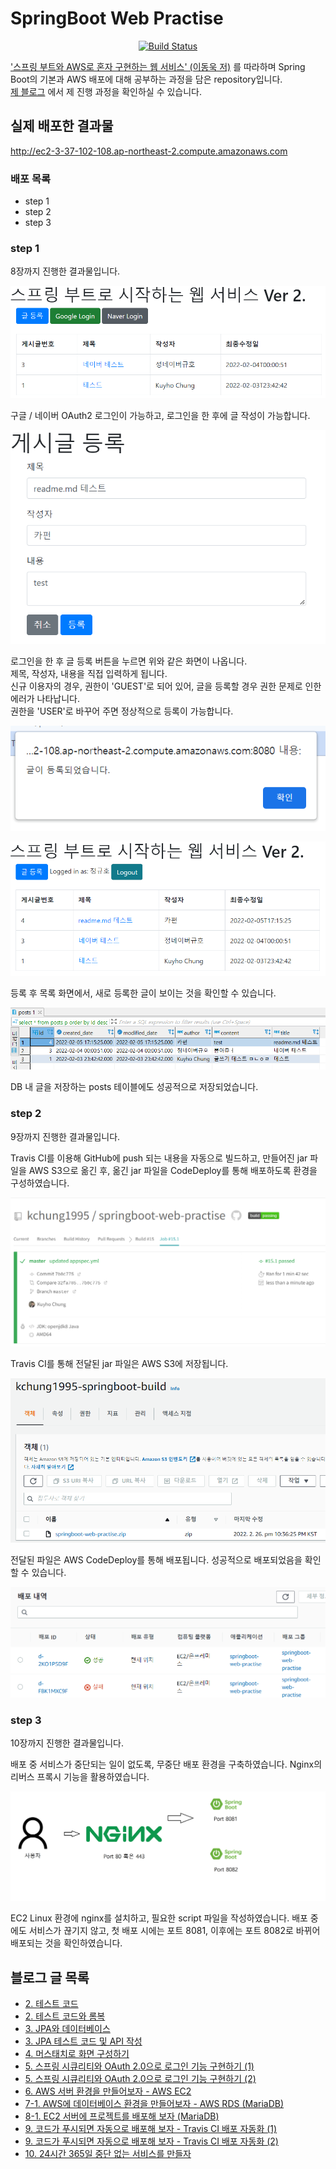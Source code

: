 # SpringBoot Web Practise

<div align = "center">

[![Build Status](https://app.travis-ci.com/kchung1995/springboot-web-practise.svg?branch=master)](https://app.travis-ci.com/github/kchung1995/springboot-web-practise)

</div>

['스프링 부트와 AWS로 혼자 구현하는 웹 서비스' (이동욱 저)](http://www.kyobobook.co.kr/product/detailViewKor.laf?ejkGb=KOR&mallGb=KOR&barcode=9788965402602) 를 따라하며 Spring Boot의 기본과 AWS 배포에 대해 공부하는 과정을 담은 repository입니다.  
[제 블로그](https://katfun.tistory.com/search/%ED%98%BC%EC%9E%90%20%EA%B5%AC%ED%98%84%ED%95%98%EB%8A%94%20%EC%9B%B9%EC%84%9C%EB%B9%84%EC%8A%A4) 에서 제 진행 과정을 확인하실 수 있습니다.  

## 실제 배포한 결과물
http://ec2-3-37-102-108.ap-northeast-2.compute.amazonaws.com

### 배포 목록
* step 1
* step 2
* step 3

### step 1
8장까지 진행한 결과물입니다.
  
![ex_screenshot](./images/step1_main.PNG)
  
구글 / 네이버 OAuth2 로그인이 가능하고, 로그인을 한 후에 글 작성이 가능합니다.  
  
![ex_screenshot](./images/step1_post.PNG)
  
로그인을 한 후 글 등록 버튼을 누르면 위와 같은 화면이 나옵니다.  
제목, 작성자, 내용을 직접 입력하게 됩니다.  
신규 이용자의 경우, 권한이 'GUEST'로 되어 있어, 글을 등록할 경우 권한 문제로 인한 에러가 나타납니다.  
권한을 'USER'로 바꾸어 주면 정상적으로 등록이 가능합니다.
  
![ex_screenshot](./images/step1_postSuccess.PNG)
  
![ex_screenshot](./images/step1_main2.PNG)

등록 후 목록 화면에서, 새로 등록한 글이 보이는 것을 확인할 수 있습니다.

![ex_screenshot](./images/step1_postsQuery.PNG)  
  
DB 내 글을 저장하는 posts 테이블에도 성공적으로 저장되었습니다.  
  
### step 2
9장까지 진행한 결과물입니다.

Travis CI를 이용해 GitHub에 push 되는 내용을 자동으로 빌드하고, 만들어진 jar 파일을 AWS S3으로 옮긴 후,
옮긴 jar 파일을 CodeDeploy를 통해 배포하도록 환경을 구성하였습니다.

![ex_screenshot](./images/step2_buildSuccess.PNG)

Travis CI를 통해 전달된 jar 파일은 AWS S3에 저장됩니다.

![ex_screenshot](./images/step2_s3_jar.PNG)

전달된 파일은 AWS CodeDeploy를 통해 배포됩니다.
성공적으로 배포되었음을 확인할 수 있습니다.

![ex_screenshot](./images/step2_codedeploy.PNG)

### step 3
10장까지 진행한 결과물입니다.

배포 중 서비스가 중단되는 일이 없도록, 무중단 배포 환경을 구축하였습니다.
Nginx의 리버스 프록시 기능을 활용하였습니다.

![ex_screenshot](./images/step3_nginx_logic.png)

EC2 Linux 환경에 nginx를 설치하고, 필요한 script 파일을 작성하였습니다.
배포 중에도 서비스가 끊기지 않고, 첫 배포 시에는 포트 8081, 이후에는 포트 8082로 바뀌어 배포되는 것을 확인하였습니다.

## 블로그 글 목록
* [2. 테스트 코드](https://katfun.tistory.com/entry/Spring-Boot-2-1-%ED%85%8C%EC%8A%A4%ED%8A%B8-%EC%BD%94%EB%93%9C?category=851959)
* [2. 테스트 코드와 롬복](https://katfun.tistory.com/entry/Spring-Boot-2-2-%ED%85%8C%EC%8A%A4%ED%8A%B8-%EC%BD%94%EB%93%9C%EC%99%80-%EB%A1%AC%EB%B3%B5?category=851959_)
* [3. JPA와 데이터베이스](https://katfun.tistory.com/entry/Spring-Boot-3-1-JPA%EC%99%80-%EB%8D%B0%EC%9D%B4%ED%84%B0%EB%B2%A0%EC%9D%B4%EC%8A%A4?category=851959)
* [3. JPA 테스트 코드 및 API 작성](https://katfun.tistory.com/entry/Spring-Boot-3-2?category=851959)
* [4. 머스태치로 화면 구성하기](https://katfun.tistory.com/entry/Spring-Boot-4-%EB%A8%B8%EC%8A%A4%ED%83%9C%EC%B9%98%EB%A1%9C-%ED%99%94%EB%A9%B4-%EA%B5%AC%EC%84%B1%ED%95%98%EA%B8%B0?category=851959)
* [5. 스프링 시큐리티와 OAuth 2.0으로 로그인 기능 구현하기 (1)](https://katfun.tistory.com/entry/Spring-Boot-5-%EC%8A%A4%ED%94%84%EB%A7%81-%EC%8B%9C%ED%81%90%EB%A6%AC%ED%8B%B0%EC%99%80-OAuth-20%EC%9C%BC%EB%A1%9C-%EB%A1%9C%EA%B7%B8%EC%9D%B8-%EA%B8%B0%EB%8A%A5-%EA%B5%AC%ED%98%84%ED%95%98%EA%B8%B0-1?category=851959)
* [5. 스프링 시큐리티와 OAuth 2.0으로 로그인 기능 구현하기 (2)](https://katfun.tistory.com/entry/Spring-Boot-5-%EC%8A%A4%ED%94%84%EB%A7%81-%EC%8B%9C%ED%81%90%EB%A6%AC%ED%8B%B0%EC%99%80-OAuth-20%EC%9C%BC%EB%A1%9C-%EB%A1%9C%EA%B7%B8%EC%9D%B8-%EA%B8%B0%EB%8A%A5-%EA%B5%AC%ED%98%84%ED%95%98%EA%B8%B0-2?category=851959)
* [6. AWS 서버 환경을 만들어보자 - AWS EC2](https://katfun.tistory.com/entry/Spring-Boot-6-AWS-%EC%84%9C%EB%B2%84-%ED%99%98%EA%B2%BD%EC%9D%84-%EB%A7%8C%EB%93%A4%EC%96%B4%EB%B3%B4%EC%9E%90-AWS-EC2?category=851959)
* [7-1. AWS에 데이터베이스 환경을 만들어보자 - AWS RDS (MariaDB)](https://katfun.tistory.com/entry/Spring-Boot-7-1-AWS%EC%97%90-%EB%8D%B0%EC%9D%B4%ED%84%B0%EB%B2%A0%EC%9D%B4%EC%8A%A4-%ED%99%98%EA%B2%BD%EC%9D%84-%EB%A7%8C%EB%93%A4%EC%96%B4%EB%B3%B4%EC%9E%90-AWS-RDS-MariaDB?category=851959)
* [8-1. EC2 서버에 프로젝트를 배포해 보자 (MariaDB)](https://katfun.tistory.com/entry/Spring-Boot-8-1-EC2-%EC%84%9C%EB%B2%84%EC%97%90-%ED%94%84%EB%A1%9C%EC%A0%9D%ED%8A%B8%EB%A5%BC-%EB%B0%B0%ED%8F%AC%ED%95%B4-%EB%B3%B4%EC%9E%90-MariaDB?category=851959)
* [9. 코드가 푸시되면 자동으로 배포해 보자 - Travis CI 배포 자동화 (1)](https://katfun.tistory.com/entry/Spring-Boot-9-1-%EC%BD%94%EB%93%9C%EA%B0%80-%ED%91%B8%EC%8B%9C%EB%90%98%EB%A9%B4-%EC%9E%90%EB%8F%99%EC%9C%BC%EB%A1%9C-%EB%B0%B0%ED%8F%AC%ED%95%B4-%EB%B3%B4%EC%9E%90-Travis-CI-%EB%B0%B0%ED%8F%AC-%EC%9E%90%EB%8F%99%ED%99%94-1?category=851959)
* [9. 코드가 푸시되면 자동으로 배포해 보자 - Travis CI 배포 자동화 (2)](https://katfun.tistory.com/entry/%ED%98%BC%EC%9E%90-%EA%B5%AC%ED%98%84%ED%95%98%EB%8A%94-%EC%9B%B9%EC%84%9C%EB%B9%84%EC%8A%A4-9-1-%EC%BD%94%EB%93%9C%EA%B0%80-%ED%91%B8%EC%8B%9C%EB%90%98%EB%A9%B4-%EC%9E%90%EB%8F%99%EC%9C%BC%EB%A1%9C-%EB%B0%B0%ED%8F%AC%ED%95%B4-%EB%B3%B4%EC%9E%90-Travis-CI-%EB%B0%B0%ED%8F%AC-%EC%9E%90%EB%8F%99%ED%99%94-2)
* [10. 24시간 365일 중단 없는 서비스를 만들자](https://katfun.tistory.com/entry/%ED%98%BC%EC%9E%90-%EA%B5%AC%ED%98%84%ED%95%98%EB%8A%94-%EC%9B%B9%EC%84%9C%EB%B9%84%EC%8A%A4-10-24%EC%8B%9C%EA%B0%84-365%EC%9D%BC-%EC%A4%91%EB%8B%A8-%EC%97%86%EB%8A%94-%EC%84%9C%EB%B9%84%EC%8A%A4%EB%A5%BC-%EB%A7%8C%EB%93%A4%EC%9E%90)
